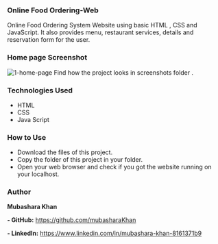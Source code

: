### **Online Food Ordering-Web**
Online Food Ordering System Website using basic HTML , CSS and JavaScript. It also provides menu, restaurant services, details  and reservation form for the user.

### **Home page Screenshot**
![1-home-page](https://user-images.githubusercontent.com/83177745/174050641-fd4efa8d-8dae-4d69-981c-99d81e920a7f.jpg)
Find how the project looks in screenshots folder .

### **Technologies Used**
- HTML
- CSS
- Java Script


### **How to Use**
- Download  the files of this project.
- Copy the folder of this project in your folder.
- Open your web browser and check if you got the website running on your localhost.


### **Author**
**Mubashara Khan**

**- GitHub:**   https://github.com/mubasharaKhan

**- LinkedIn:**  https://www.linkedin.com/in/mubashara-khan-8161371b9
